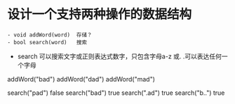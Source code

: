# 设计一个支持两种操作的数据结构
    - void addWord(word)  存储？
    - bool search(word)   搜索

- search 可以搜索文字或正则表达式数字，只包含字母a-z 或.   .可以表达任何一个字母

addWord("bad")
addWord("dad")
addWord("mad")

search("pad")  false
search("bad")  true
search(".ad")  true
search("b..")  true


